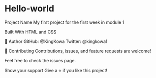 # Hello-world

Project Name
My first project for the first week in module 1


Built With
HTML and CSS

👤 Author
GitHub: @KingKowa
Twitter: @kingkowa1

🤝 Contributing
Contributions, issues, and feature requests are welcome!

Feel free to check the issues page.

Show your support
Give a ⭐️ if you like this project!

